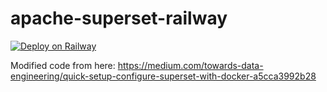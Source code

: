 # apache-superset-railway

[![Deploy on Railway](https://railway.app/button.svg)](https://railway.app/template/S7TBaH?referralCode=HxrUPo)

Modified code from here: https://medium.com/towards-data-engineering/quick-setup-configure-superset-with-docker-a5cca3992b28